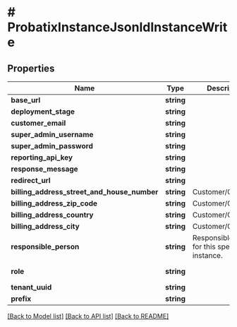 # # ProbatixInstanceJsonldInstanceWrite

## Properties

Name | Type | Description | Notes
------------ | ------------- | ------------- | -------------
**base_url** | **string** |  |
**deployment_stage** | **string** |  |
**customer_email** | **string** |  | [optional]
**super_admin_username** | **string** |  | [optional]
**super_admin_password** | **string** |  | [optional]
**reporting_api_key** | **string** |  | [optional]
**response_message** | **string** |  | [optional]
**redirect_url** | **string** |  | [optional]
**billing_address_street_and_house_number** | **string** | Customer/Company. | [optional]
**billing_address_zip_code** | **string** | Customer/Company. | [optional]
**billing_address_country** | **string** | Customer/Company. | [optional]
**billing_address_city** | **string** | Customer/Company. | [optional]
**responsible_person** | **string** | Responsible person for this specific instance. | [optional]
**role** | **string** |  | [optional] [default to 'ROLE_ONBOARDING']
**tenant_uuid** | **string** |  | [optional]
**prefix** | **string** |  | [optional]

[[Back to Model list]](../../README.md#models) [[Back to API list]](../../README.md#endpoints) [[Back to README]](../../README.md)
